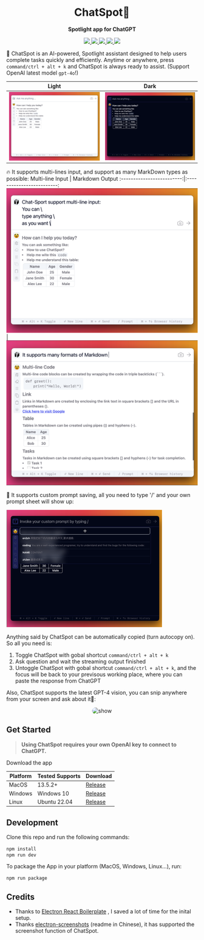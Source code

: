 <div align="center">
  <h1>ChatSpot🥸</h1>
  <p><strong>Spotlight app for ChatGPT</strong></p>
    <p>
    <a href="https://github.com/gusye1234/chat-spot/releases/tag/v0.0.2">
      <img src="https://img.shields.io/badge/version-v0.0.4-blue">
    </a>
          <a href="https://github.com/gusye1234/chat-spot/actions?query=workflow%3APublish">
      <img src="https://github.com/gusye1234/chat-spot/actions/workflows/build.yml/badge.svg">
    </a>
    <a href="https://github.com/gusye1234/chat-spot?tab=readme-ov-file#get-started">
      <img src="https://img.shields.io/badge/platform-macOS-green">
    </a>
    <a href="https://github.com/gusye1234/chat-spot?tab=readme-ov-file#get-started">
      <img src="https://img.shields.io/badge/platform-windows-green">
    </a>
    <a href="https://github.com/gusye1234/chat-spot?tab=readme-ov-file#get-started">
      <img src="https://img.shields.io/badge/platform-linux-green">
    </a>
  </p>
</div>



🥸 ChatSpot is an AI-powered, Spotlight assistant designed to help users complete tasks quickly and efficiently. Anytime or anywhere, press `command/ctrl + alt + k` and ChatSpot is always ready to assist. (Support OpenAI latest model `gpt-4o`!)


Light             | Dark 
:-------------------------:|:-------------------------:
![](./imgs/cover.png)  |  ![](./imgs/cover_dark.png)

🔥 It supports multi-lines input, and support as many MarkDown types as possible:
Multi-line Input             | Markdown Output 
:-------------------------:|:-------------------------:
![](./imgs/multi-line.png)  |  ![](./imgs/markdown.png)

📒 It supports custom prompt saving, all you need to type '/' and your own prompt sheet will show up:

<img src="./imgs/prompt.png" alt="prompt" style="zoom:40%;" />

Anything said by ChatSpot can be automatically copied (turn autocopy on). So all you need is:

1. Toggle ChatSpot with gobal shortcut  `command/ctrl + alt + k`
2. Ask question and wait the streaming output finished
3. Untoggle ChatSpot with gobal shortcut  `command/ctrl + alt + k`, and the focus will be back to your previsous working place, where you can paste the response from ChatGPT



Also, ChatSpot supports the latest GPT-4 vision, you can snip anywhere from your screen and ask about it🤯:

<p align="center">
  <img src="https://github.com/gusye1234/chat-spot/releases/download/v0.0.3/vision.gif" alt="show" style="border-radius:20px;">
</p>

## Get Started

> **Using ChatSpot requires your own OpenAI key to connect to ChatGPT.**

Download the app

| Platform | Tested Supports | Download                                                     |
| -------- | --------------- | ------------------------------------------------------------ |
| MacOS    | 13.5.2+         | [Release](https://github.com/gusye1234/chat-spot/releases/download/v0.0.4/ChatSpot-0.0.5.dmg) |
| Windows  | Windows 10      | [Release](https://github.com/gusye1234/chat-spot/releases/download/v0.0.4/ChatSpot-Setup-0.0.5.exe) |
| Linux    | Ubuntu 22.04    | [Release](https://github.com/gusye1234/chat-spot/releases/download/v0.0.4/ChatSpot-0.0.5.AppImage) |



## Development

Clone this repo and run the following commands:

```shell
npm install
npm run dev
```

To package the App in your platform (MacOS, Windows, Linux...), run:

```shell
npm run package
```



## Credits

* Thanks to [Electron React Boilerplate](https://github.com/electron-react-boilerplate/electron-react-boilerplate) , I saved a lot of time for the inital setup.
* Thanks [electron-screenshots](https://github.com/nashaofu/screenshots) (readme in Chinese), it has supported the screenshot function of ChatSpot.
